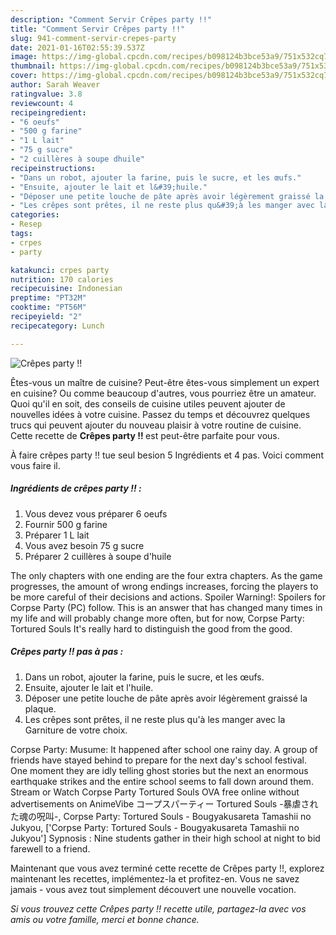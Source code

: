 ```yaml
---
description: "Comment Servir Crêpes party !!"
title: "Comment Servir Crêpes party !!"
slug: 941-comment-servir-crepes-party
date: 2021-01-16T02:55:39.537Z
image: https://img-global.cpcdn.com/recipes/b098124b3bce53a9/751x532cq70/crepes-party-photo-principale-de-la-recette.jpg
thumbnail: https://img-global.cpcdn.com/recipes/b098124b3bce53a9/751x532cq70/crepes-party-photo-principale-de-la-recette.jpg
cover: https://img-global.cpcdn.com/recipes/b098124b3bce53a9/751x532cq70/crepes-party-photo-principale-de-la-recette.jpg
author: Sarah Weaver
ratingvalue: 3.8
reviewcount: 4
recipeingredient:
- "6 oeufs"
- "500 g farine"
- "1 L lait"
- "75 g sucre"
- "2 cuillères à soupe dhuile"
recipeinstructions:
- "Dans un robot, ajouter la farine, puis le sucre, et les œufs."
- "Ensuite, ajouter le lait et l&#39;huile."
- "Déposer une petite louche de pâte après avoir légèrement graissé la plaque."
- "Les crêpes sont prêtes, il ne reste plus qu&#39;à les manger avec la Garniture de votre choix."
categories:
- Resep
tags:
- crpes
- party

katakunci: crpes party 
nutrition: 170 calories
recipecuisine: Indonesian
preptime: "PT32M"
cooktime: "PT56M"
recipeyield: "2"
recipecategory: Lunch

---
```



![Crêpes party !!](https://img-global.cpcdn.com/recipes/b098124b3bce53a9/751x532cq70/crepes-party-photo-principale-de-la-recette.jpg)

Êtes-vous un maître de cuisine? Peut-être êtes-vous simplement un expert en cuisine? Ou comme beaucoup d'autres, vous pourriez être un amateur. Quoi qu'il en soit, des conseils de cuisine utiles peuvent ajouter de nouvelles idées à votre cuisine. Passez du temps et découvrez quelques trucs qui peuvent ajouter du nouveau plaisir à votre routine de cuisine. Cette recette de <strong> Crêpes party !! </strong> est peut-être parfaite pour vous.

<!--inarticleads1-->

À faire crêpes party !! tue seul besion 5 Ingrédients et 4 pas. Voici comment vous faire il.

##### Ingrédients de crêpes party !! :

1. Vous devez vous préparer 6 oeufs
1. Fournir 500 g farine
1. Préparer 1 L lait
1. Vous avez besoin 75 g sucre
1. Préparer 2 cuillères à soupe d&#39;huile


The only chapters with one ending are the four extra chapters. As the game progresses, the amount of wrong endings increases, forcing the players to be more careful of their decisions and actions. Spoiler Warning!: Spoilers for Corpse Party (PC) follow. This is an answer that has changed many times in my life and will probably change more often, but for now, Corpse Party: Tortured Souls It&#39;s really hard to distinguish the good from the good. 

<!--inarticleads2-->

##### Crêpes party !! pas à pas :

1. Dans un robot, ajouter la farine, puis le sucre, et les œufs.
1. Ensuite, ajouter le lait et l&#39;huile.
1. Déposer une petite louche de pâte après avoir légèrement graissé la plaque.
1. Les crêpes sont prêtes, il ne reste plus qu&#39;à les manger avec la Garniture de votre choix.


Corpse Party: Musume: It happened after school one rainy day. A group of friends have stayed behind to prepare for the next day&#39;s school festival. One moment they are idly telling ghost stories but the next an enormous earthquake strikes and the entire school seems to fall down around them. Stream or Watch Corpse Party Tortured Souls OVA free online without advertisements on AnimeVibe コープスパーティー Tortured Souls -暴虐された魂の呪叫-, Corpse Party: Tortured Souls - Bougyakusareta Tamashii no Jukyou, [&#39;Corpse Party: Tortured Souls - Bougyakusareta Tamashii no Jukyou&#39;] Sypnosis : Nine students gather in their high school at night to bid farewell to a friend. 

<!--inarticleads1-->

<p>
Maintenant que vous avez terminé cette recette de Crêpes party !!, explorez maintenant les recettes, implémentez-la et profitez-en. Vous ne savez jamais - vous avez tout simplement découvert une nouvelle vocation.
</p>

<p>
<i>Si vous trouvez cette Crêpes party !! recette utile, partagez-la avec vos amis ou votre famille, merci et bonne chance.</i>
</p>
